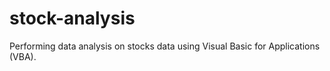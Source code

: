 # stock-analysis
Performing data analysis on stocks data using Visual Basic for Applications (VBA).
